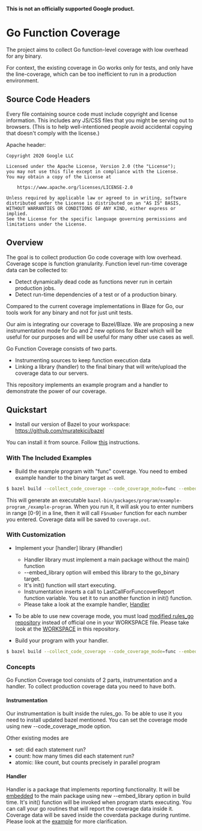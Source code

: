**This is not an officially supported Google product.**

# Go Function Coverage

The project aims to collect Go function-level coverage with low overhead for any
binary.

For context, the existing coverage in Go works only for tests, and only have the
line-coverage, which can be too inefficient to run in a production environment.

## Source Code Headers

Every file containing source code must include copyright and license
information. This includes any JS/CSS files that you might be serving out to
browsers. (This is to help well-intentioned people avoid accidental copying that
doesn't comply with the license.)

Apache header:

```
Copyright 2020 Google LLC

Licensed under the Apache License, Version 2.0 (the "License");
you may not use this file except in compliance with the License.
You may obtain a copy of the License at

    https://www.apache.org/licenses/LICENSE-2.0

Unless required by applicable law or agreed to in writing, software
distributed under the License is distributed on an "AS IS" BASIS,
WITHOUT WARRANTIES OR CONDITIONS OF ANY KIND, either express or implied.
See the License for the specific language governing permissions and
limitations under the License.
```

## Overview

The goal is to collect production Go code coverage with low overhead. Coverage scope is function granularity.
Function level run-time coverage data can be collected to:

* Detect dynamically dead code as functions never run in certain production jobs.
* Detect run-time dependencies of a test or of a production binary.

Compared to the current coverage implementations in Blaze for Go, our tools work for any binary and not for just unit tests.

Our aim is integrating our coverage to Bazel/Blaze. We are proposing a new instrumentation mode for Go and 2 new options for Bazel which will be useful for our purposes and will be useful for many other use cases as well. 

Go Function Coverage consists of two parts. 

* Instrumenting sources to keep function execution data
* Linking a library (handler) to the final binary that will write/upload the coverage data to our servers.

This repository implements an example program and a handler to demonstrate the power of our coverage.


## Quickstart

* Install our version of Bazel to your workspace: https://github.com/muratekici/bazel

You can install it from source. Follow [this](https://docs.bazel.build/versions/master/install-compile-source.html) instructions. 

### With The Included Examples

* Build the example program with "func" coverage. You need to embed example handler to the binary target as well. 
```bash
$ bazel build --collect_code_coverage --code_coverage_mode=func --embed_library=//packages/handler:example-handler //packages/program:example-program
```
This will generate an executable ```bazel-bin/packages/program/example-program_/example-program```.
When you run it, it will ask you to enter numbers in range [0-9] in a line, then it will call ```F$number``` function for each number you entered.
Coverage data will be saved to ```coverage.out```.

### With Customization

* Implement your [handler] library (#handler)
   * Handler library must implement a main package without the main() function
   * --embed_library option will embed this library to the go_binary target. 
   * It's init() function will start executing.
   * Instrumentation inserts a call to LastCallForFunccoverReport function variable. You set it to run another function in init() function.
   * Please take a look at the example handler, [Handler](../master/packages/handler/main.go)
   
* To be able to use new coverage mode, you must load [modified rules_go repository](https://github.com/muratekici/rules_go) instead of official one in your WORKSPACE file. Please take look at the [WORKSPACE](../master/WORKSPACE) in this repository.

* Build your program with your handler. 

```bash
$ bazel build --collect_code_coverage --code_coverage_mode=func --embed_library=//:your_handler //:your-program
```

### Concepts

Go Function Coverage tool consists of 2 parts, instrumentation and a handler. To collect production coverage data you need to have both.

#### Instrumentation

Our instrumentation is built inside the rules_go. To be able to use it you need to install updated bazel mentioned. You can set the coverage mode using new --code_coverage_mode option. 

Other existing modes are 

* set: did each statement run?
* count: how many times did each statement run?
* atomic: like count, but counts precisely in parallel program

#### Handler

Handler is a package that implements reporting functionality. It will be [embedded](https://github.com/bazelbuild/rules_go/blob/master/go/core.rst#embedding) to the main package using new --embed_library option in build time. It's init() function will be invoked when program starts executing. You can call your go routines that will report the coverage data inside it. Coverage data will be saved inside the coverdata package during runtime. Please look at the [example](../master/packages/handler/) for more clarification. 
